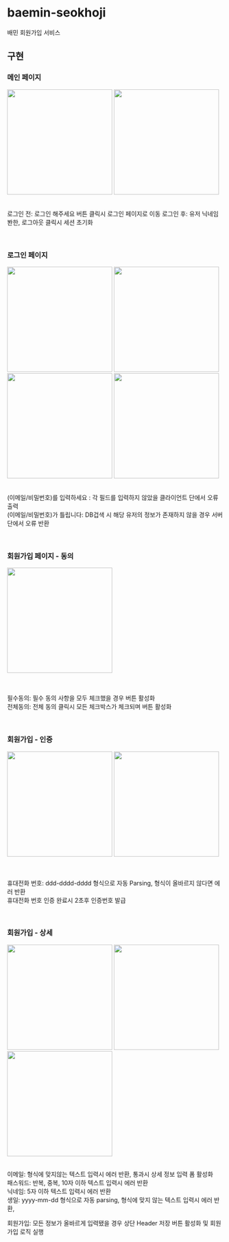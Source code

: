 # baemin-seokhoji
배민 회원가입 서비스


## 구현

### 메인 페이지
<div style="display:flex; flex-direction: column;">
    <div>
        <img width="245" src="https://user-images.githubusercontent.com/60173534/178182885-daeeb828-3cab-4743-82e5-28c6a7fcba85.png">
        <img width="245" src="https://user-images.githubusercontent.com/60173534/178182930-3b0a68d1-4c88-44db-a463-c0c55a1aebbd.png">
    </div>
  <br/>
</div>

로그인 전: 로그인 해주세요 버튼 클릭시 로그인 페이지로 이동
로그인 후: 유저 닉네임 봔한, 로그아웃 클릭시 세션 초기화

<br/>

### 로그인 페이지
<div style="display:flex; flex-direction: column;">
    <div>
        <img width="245" src="https://user-images.githubusercontent.com/60173534/178183172-5aa80c59-a3ca-4d9b-a3a4-cbcca298b221.png">
        <img width="245" src="https://user-images.githubusercontent.com/60173534/178183221-206a22d4-88a3-490c-939d-17d315dcec03.png">
        <img width="245" src="https://user-images.githubusercontent.com/60173534/178183321-09b5bee9-2de9-4aa3-b51a-731f0212d597.png">
        <img width="245" src="https://user-images.githubusercontent.com/60173534/178183273-1f3dc297-2027-4c62-a0b4-c144ba9abaa4.png">
    </div>
  <br/>
</div>


(이메일/비밀번호)를 입력하세요 : 각 필드를 입력하지 않았을 클라이언트 단에서 오류 출력   
(이메일/비밀번호)가 틀립니다: DB겁색 시 해당 유저의 정보가 존재하지 않을 경우 서버 단에서 오류 반환


<br />


### 회원가입 페이지 - 동의

<div style="display:flex; flex-direction: column;">
    <div>
        <img width="245" src="https://user-images.githubusercontent.com/60173534/178183642-8e050dd8-16ff-45c0-bd69-6715230b98d4.png">
    </div>
  <br/>
</div>

<br/>

필수동의: 필수 동의 사항을 모두 체크했을 경우 버튼 활성화   
전체동의: 전체 동의 클릭시 모든 체크박스가 체크되며 버튼 활성화


<br/>


### 회원가입 - 인증

<div style="display:flex; flex-direction: column;">
    <div>
        <img width="245" src="https://user-images.githubusercontent.com/60173534/178183785-ac69dfd0-7878-4cce-832e-d9a445b9f5a5.png">
        <img width="245" src="https://user-images.githubusercontent.com/60173534/178183808-06595c0a-e1e2-4d5a-86de-002d4dac7d19.png">
    </div>
  <br/>
</div>

<br/>

휴대전화 번호: ddd-dddd-dddd 형식으로 자동 Parsing, 형식이 올바르지 않다면 에러 반환   
휴대전화 번호 인증 완료시 2초후 인증번호 발급

<br/>

### 회원가입 - 상세

<div style="display:flex; flex-direction: column;">
    <div>
        <img width="245" src="https://user-images.githubusercontent.com/60173534/178184122-4b2f9c20-05ba-4cf4-b74f-8bd8191864b2.png">
        <img width="245" src="https://user-images.githubusercontent.com/60173534/178184140-561afa85-647a-4b0e-ba82-0fb9c176f56d.png">
        <img width="245" src="https://user-images.githubusercontent.com/60173534/178184151-9510f545-9fad-4322-96cd-9c0f4bc8b73f.png">
    </div>
  <br/>
</div>

이메일: 형식에 맞지않는 텍스트 입력시 에러 반환, 통과시 상세 정보 입력 폼 활성화   
패스워드: 반복, 중복, 10자 이하 텍스트 입력시 에러 반환    
닉네임: 5자 이하 텍스트 입력시 에러 반환    
생일: yyyy-mm-dd 형식으로 자동 parsing, 형식에 맞지 않는 텍스트 입력시 에러 반환, 

회원가입: 모든 정보가 올바르게 입력됐을 경우 상단 Header 저장 버튼 활성화 및 회원가입 로직 실행


















